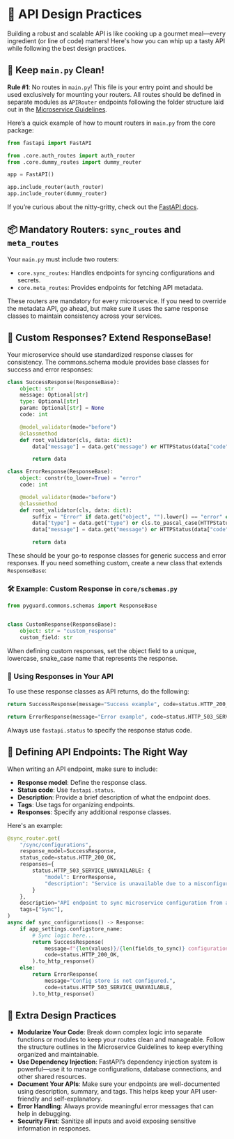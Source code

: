 # 🚀 API Design Practices

Building a robust and scalable API is like cooking up a gourmet meal—every ingredient (or line of code) matters! Here's
how you can whip up a tasty API while following the best design practices.

## 🛑 Keep `main.py` Clean!

**Rule #1**: No routes in `main.py`! This file is your entry point and should be used exclusively for mounting your
routers. All routes should be defined in separate modules as `APIRouter` endpoints following the folder structure laid
out in the [Microservice Guidelines](./microservice_guidelines.md).

Here’s a quick example of how to mount routers in `main.py` from the core package:

```python
from fastapi import FastAPI

from .core.auth_routes import auth_router
from .core.dummy_routes import dummy_router

app = FastAPI()

app.include_router(auth_router)
app.include_router(dummy_router)
```

If you’re curious about the nitty-gritty, check out
the [FastAPI docs](https://fastapi.tiangolo.com/reference/apirouter).

## 📦 Mandatory Routers: `sync_routes` and `meta_routes`

Your `main.py` must include two routers:

- `core.sync_routes`: Handles endpoints for syncing configurations and secrets.
- `core.meta_routes`: Provides endpoints for fetching API metadata.

These routers are mandatory for every microservice. If you need to override the metadata API, go ahead, but make sure it
uses the same response classes to maintain consistency across your services.

## 🧩 Custom Responses? Extend ResponseBase!

Your microservice should use standardized response classes for consistency. The commons.schema module provides base
classes for success and error responses:

```python
class SuccessResponse(ResponseBase):
    object: str
    message: Optional[str]
    type: Optional[str]
    param: Optional[str] = None
    code: int

    @model_validator(mode="before")
    @classmethod
    def root_validator(cls, data: dict):
        data["message"] = data.get("message") or HTTPStatus(data["code"]).description

        return data

```

```python
class ErrorResponse(ResponseBase):
    object: constr(to_lower=True) = "error"
    code: int

    @model_validator(mode="before")
    @classmethod
    def root_validator(cls, data: dict):
        suffix = "Error" if data.get("object", "").lower() == "error" else ""
        data["type"] = data.get("type") or cls.to_pascal_case(HTTPStatus(data["code"]).phrase, suffix)
        data["message"] = data.get("message") or HTTPStatus(data["code"]).description

        return data

```

These should be your go-to response classes for generic success and error responses. If you need something custom,
create a new class that extends `ResponseBase`:

### 🛠️ Example: Custom Response in `core/schemas.py`

```python
from pyguard.commons.schemas import ResponseBase


class CustomResponse(ResponseBase):
    object: str = "custom_response"
    custom_field: str
```

When defining custom responses, set the object field to a unique, lowercase, snake_case name that represents the
response.

### 🎯 Using Responses in Your API

To use these response classes as API returns, do the following:

```python
return SuccessResponse(message="Success example", code=status.HTTP_200_OK).to_http_response()

return ErrorResponse(message="Error example", code=status.HTTP_503_SERVICE_UNAVAILABLE).to_http_response()
```

Always use `fastapi.status` to specify the response status code.

## 📝 Defining API Endpoints: The Right Way

When writing an API endpoint, make sure to include:

- **Response model**: Define the response class.
- **Status code**: Use `fastapi.status`.
- **Description**: Provide a brief description of what the endpoint does.
- **Tags**: Use tags for organizing endpoints.
- **Responses**: Specify any additional response classes.

Here's an example:

```python
@sync_router.get(
    "/sync/configurations",
    response_model=SuccessResponse,
    status_code=status.HTTP_200_OK,
    responses={
        status.HTTP_503_SERVICE_UNAVAILABLE: {
            "model": ErrorResponse,
            "description": "Service is unavailable due to a misconfigured configuration store",
        }
    },
    description="API endpoint to sync microservice configuration from a supported configstore.",
    tags=["Sync"],
)
async def sync_configurations() -> Response:
    if app_settings.configstore_name:
        # Sync logic here...
        return SuccessResponse(
            message=f"{len(values)}/{len(fields_to_sync)} configuration(s) synced.",
            code=status.HTTP_200_OK,
        ).to_http_response()
    else:
        return ErrorResponse(
            message="Config store is not configured.",
            code=status.HTTP_503_SERVICE_UNAVAILABLE,
        ).to_http_response()

```

## 🚀 Extra Design Practices

- **Modularize Your Code**: Break down complex logic into separate functions or modules to keep your routes clean and
  manageable. Follow the structure outlines in the Microservice Guidelines to keep everything organized and
  maintainable.
- **Use Dependency Injection**: FastAPI’s dependency injection system is powerful—use it to manage configurations,
  database connections, and other shared resources.
- **Document Your APIs**: Make sure your endpoints are well-documented using description, summary, and tags. This helps
  keep your API user-friendly and self-explanatory.
- **Error Handling**: Always provide meaningful error messages that can help in debugging.
- **Security First**: Sanitize all inputs and avoid exposing sensitive information in responses.